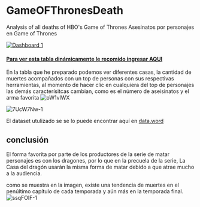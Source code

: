 # GameOFThronesDeath
Analysis of all deaths of HBO's Game of Thrones
Asesinatos por personajes en Game of Thrones
<div class='tableauPlaceholder' id='viz1667391262904' style='position: relative'><noscript><a href='#'><img alt='Dashboard 1 ' src='https:&#47;&#47;public.tableau.com&#47;static&#47;images&#47;Ga&#47;GameofThrones_16636790093990&#47;Dashboard1&#47;1_rss.png' style='border: none' /></a></noscript><object class='tableauViz'  style='display:none;'><param name='host_url' value='https%3A%2F%2Fpublic.tableau.com%2F' /> <param name='embed_code_version' value='3' /> <param name='site_root' value='' /><param name='name' value='GameofThrones_16636790093990&#47;Dashboard1' /><param name='tabs' value='no' /><param name='toolbar' value='yes' /><param name='static_image' value='https:&#47;&#47;public.tableau.com&#47;static&#47;images&#47;Ga&#47;GameofThrones_16636790093990&#47;Dashboard1&#47;1.png' /> <param name='animate_transition' value='yes' /><param name='display_static_image' value='yes' /><param name='display_spinner' value='yes' /><param name='display_overlay' value='yes' /><param name='display_count' value='yes' /><param name='language' value='en-US' /></object></div>                <script type='text/javascript'>                    var divElement = document.getElementById('viz1667391262904');                    var vizElement = divElement.getElementsByTagName('object')[0];                    if ( divElement.offsetWidth > 800 ) { vizElement.style.width='100%';vizElement.style.height=(divElement.offsetWidth*0.75)+'px';} else if ( divElement.offsetWidth > 500 ) { vizElement.style.width='100%';vizElement.style.height=(divElement.offsetWidth*0.75)+'px';} else { vizElement.style.width='100%';vizElement.style.height='1277px';}                     var scriptElement = document.createElement('script');                    scriptElement.src = 'https://public.tableau.com/javascripts/api/viz_v1.js';                    vizElement.parentNode.insertBefore(scriptElement, vizElement);                </script>



#### [Para ver esta tabla dinámicamente le recomido ingresar AQUI](https://public.tableau.com/app/profile/jefferson2736/viz/GameofThrones_16636790093990/Dashboard1)

En la tabla que he preparado podemos ver diferentes casas, la cantidad de muertes acompañados con un top de personas con sus respectivas herramientas, al momento de hacer clic en cualquiera del top de personajes las demás caracterísitcas cambian, como es el número de aseisinatos y el arma favorita 
![oW1vlWX](https://user-images.githubusercontent.com/105129458/199503235-4b4efca3-cae8-46cf-90fe-3ab50e886443.png)

![7UcW7Nw-1](https://user-images.githubusercontent.com/105129458/199498251-a4eb1f8a-9bc3-44f2-bdfb-4bbaf3d6ce02.png)

El dataset utulizado se se lo puede encontrar aquí en [data.word](https://data.world/makeovermonday/2019w27) 

## conclusión 
El forma favorita por parte de los productores de la serie de matar personajes es con los dragones, por lo que en la precuela de la serie, La Casa del dragón usarán la misma forma de matar debido a que atrae mucho a la audiencia.

como se muestra en la imagen, existe una tendencia de muertes en el penúltimo capítulo de cada temporada y aún más en la temporada final.
![ssqFOlF-1](https://user-images.githubusercontent.com/105129458/199514173-09af09cc-0ed1-4f83-85ec-c5db3c9c5cc3.png)
